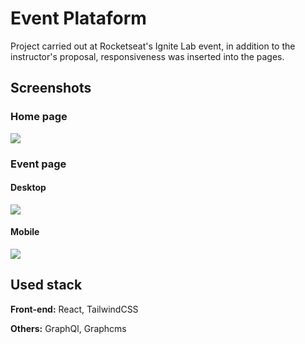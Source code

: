 
# Event Plataform

Project carried out at Rocketseat's Ignite Lab event, in addition to the instructor's proposal, responsiveness was inserted into the pages.



## Screenshots

### Home page
<img src="https://i.imgur.com/qlCoe3e.png"/>

### Event page
#### Desktop
<img src="https://i.imgur.com/pPtZ8qQ.png"/>

#### Mobile
<img src="https://i.imgur.com/zVMqu0b.png" />


## Used stack

**Front-end:** React, TailwindCSS

**Others:** GraphQl, Graphcms

